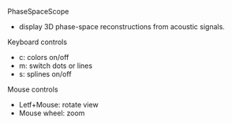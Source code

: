 PhaseSpaceScope

 - display 3D phase-space reconstructions from acoustic signals.

Keyboard controls

 * c: colors on/off
 * m: switch dots or lines
 * s: splines on/off

Mouse controls

 * Letf+Mouse: rotate view
 * Mouse wheel: zoom
